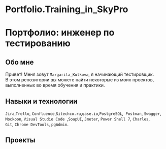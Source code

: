 # Portfolio.Training_in_SkyPro

# Портфолио: инженер по тестированию

## Обо мне 
Привет! Меня зовут ``Margarita_Kulkova``, я начинающий тестировщик. <br>
В этом репозитории вы можете найти некоторые из моих проектов, выполненных во время обучения и практики.
<br>

## Навыки и технологии
``Jira``,``Trello``, ``Confluence``,``Sitechco.ru``,``qase.io``,``PostgreSQL``,`` Postman``, ``Swagger``, <br>
``Mockoon``, ``Visual Studio Code ``,``SoapUI``, ``Jmeter``, ``Power Shell 7``, ``Charles``, <br> 
``Git``, ``Chrome DevTools``, ``pgAdmin``.

## Проекты

